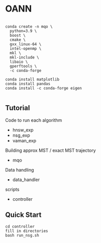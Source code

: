 # OANN


```

conda create -n mqo \
  python=3.9 \
  boost \
  cmake \
  gxx_linux-64 \
  intel-openmp \
  mkl \
  mkl-include \
  libaio \
  gperftools \
  -c conda-forge

conda install matplotlib
conda install pandas
conda install -c conda-forge eigen


```

## Tutorial
Code to run each algorithm
- hnsw_exp 
- nsg_exp
- vaman_exp

Building approx MST / exact MST trajectory
- mqo

Data handling
- data_handler

scripts 
- controller

## Quick Start
```
cd controller
fill in directories
bash run_nsg.sh
```